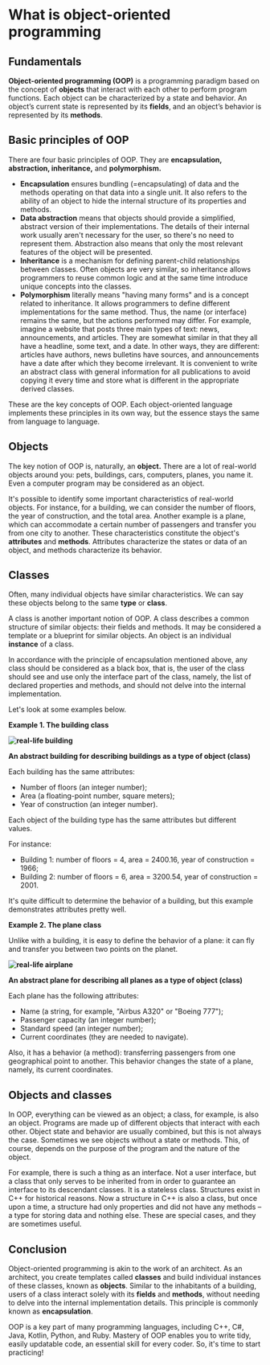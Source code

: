 # What is object-oriented programming

## Fundamentals

**Object-oriented programming (OOP)** is a programming paradigm based on the concept of **objects** that interact with each other to perform program functions. Each object can be characterized by a state and behavior. An object’s current state is represented by its **fields**, and an object’s behavior is represented by its **methods**.

## Basic principles of OOP

There are four basic principles of OOP. They are **encapsulation, abstraction, inheritance,** and **polymorphism.**

- **Encapsulation** ensures bundling (=encapsulating) of data and the methods operating on that data into a single unit. It also refers to the ability of an object to hide the internal structure of its properties and methods.
- **Data abstraction** means that objects should provide a simplified, abstract version of their implementations. The details of their internal work usually aren't necessary for the user, so there's no need to represent them. Abstraction also means that only the most relevant features of the object will be presented.
- **Inheritance** is a mechanism for defining parent-child relationships between classes. Often objects are very similar, so inheritance allows programmers to reuse common logic and at the same time introduce unique concepts into the classes.
- **Polymorphism** literally means "having many forms" and is a concept related to inheritance. It allows programmers to define different implementations for the same method. Thus, the name (or interface) remains the same, but the actions performed may differ. For example, imagine a website that posts three main types of text: news, announcements, and articles. They are somewhat similar in that they all have a headline, some text, and a date. In other ways, they are different: articles have authors, news bulletins have sources, and announcements have a date after which they become irrelevant. It is convenient to write an abstract class with general information for all publications to avoid copying it every time and store what is different in the appropriate derived classes.

These are the key concepts of OOP. Each object-oriented language implements these principles in its own way, but the essence stays the same from language to language.

## Objects

The key notion of OOP is, naturally, an **object.** There are a lot of real-world objects around you: pets, buildings, cars, computers, planes, you name it. Even a computer program may be considered as an object.

It's possible to identify some important characteristics of real-world objects. For instance, for a building, we can consider the number of floors, the year of construction, and the total area. Another example is a plane, which can accommodate a certain number of passengers and transfer you from one city to another. These characteristics constitute the object's **attributes** and **methods**. Attributes characterize the states or data of an object, and methods characterize its behavior.

## Classes

Often, many individual objects have similar characteristics. We can say these objects belong to the same **type** or **class**.

A class is another important notion of OOP. A class describes a common structure of similar objects: their fields and methods. It may be considered a template or a blueprint for similar objects. An object is an individual **instance** of a class.

In accordance with the principle of encapsulation mentioned above, any class should be considered as a black box, that is, the user of the class should see and use only the interface part of the class, namely, the list of declared properties and methods, and should not delve into the internal implementation.

Let's look at some examples below.

**Example 1. The building class**



**![real-life building](https://ucarecdn.com/b0bcc13c-0f35-40f9-97bc-e78b56f5a556/)**



**An abstract building for describing buildings as a type of object (class)**

Each building has the same attributes:

- Number of floors (an integer number);
- Area (a floating-point number, square meters);
- Year of construction (an integer number).

Each object of the building type has the same attributes but different values.

For instance:

- Building 1: number of floors = 4, area = 2400.16, year of construction = 1966;
- Building 2: number of floors = 6, area = 3200.54, year of construction = 2001.

It's quite difficult to determine the behavior of a building, but this example demonstrates attributes pretty well.

**Example 2. The plane class**

Unlike with a building, it is easy to define the behavior of a plane: it can fly and transfer you between two points on the planet.



**![real-life airplane](https://ucarecdn.com/e2dd006a-b80c-4761-98c9-5c76f563fec8/)**

**An abstract plane for describing all planes as a type of object (class)**

Each plane has the following attributes:

- Name (a string, for example, "Airbus A320" or "Boeing 777");
- Passenger capacity (an integer number);
- Standard speed (an integer number);
- Current coordinates (they are needed to navigate).

Also, it has a behavior (a method): transferring passengers from one geographical point to another. This behavior changes the state of a plane, namely, its current coordinates.

## Objects and classes

In OOP, everything can be viewed as an object; a class, for example, is also an object. Programs are made up of different objects that interact with each other. Object state and behavior are usually combined, but this is not always the case. Sometimes we see objects without a state or methods. This, of course, depends on the purpose of the program and the nature of the object.

For example, there is such a thing as an interface. Not a user interface, but a class that only serves to be inherited from in order to guarantee an interface to its descendant classes. It is a stateless class. Structures exist in C++ for historical reasons. Now a structure in C++ is also a class, but once upon a time, a structure had only properties and did not have any methods – a type for storing data and nothing else. These are special cases, and they are sometimes useful.

## Conclusion

Object-oriented programming is akin to the work of an architect. As an architect, you create templates called **classes** and build individual instances of these classes, known as **objects**. Similar to the inhabitants of a building, users of a class interact solely with its **fields** and **methods**, without needing to delve into the internal implementation details. This principle is commonly known as **encapsulation**.

OOP is a key part of many programming languages, including C++, C#, Java, Kotlin, Python, and Ruby. Mastery of OOP enables you to write tidy, easily updatable code, an essential skill for every coder. So, it's time to start practicing!